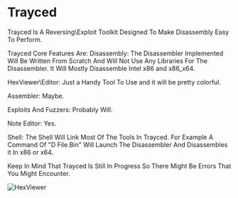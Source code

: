 # Trayced
Trayced Is A Reversing\Exploit Toolkit Designed To Make Disassembly Easy To Perform.

Trayced Core Features Are:
Disassembly:
The Disassembler Implemented Will Be Written From Scratch And Will Not Use Any Libraries For The Disassembler.
It Will Mostly Disassemble Intel x86 and x86_x64.

HexViewer\Editor:
Just a Handy Tool To Use and it will be pretty colorful.

Assembler:
Maybe.

Exploits And Fuzzers:
Probably Will.

Note Editor:
Yes.

Shell:
The Shell Will Link Most Of The Tools In Trayced.
For Example A Command Of  "D File.Bin" Will Launch The Disassembler And Disassembles it In x86 or x64.

Keep In Mind That Trayced Is Still In Progress So There Might Be Errors That You Might Encounter.

![HexViewer](https://media.discordapp.net/attachments/763713136830054422/964881951402111006/HexFeature1.gif?width=788&height=394)
